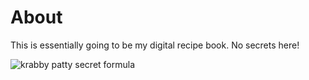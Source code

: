 # About

This is essentially going to be my digital recipe book. No secrets here!

![krabby patty secret formula](https://i.ibb.co/9p46F81/spongbob-formula.gif)